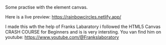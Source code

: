 Some practise with the element canvas. 

Here is a live preview:
https://rainbowcircles.netlify.app/

I made this wth the help of Franks Labaratory 
i followed the HTML5 Canvas CRASH COURSE for Beginners and is is very intersting. 
You van find him on youtube:
https://www.youtube.com/@Frankslaboratory
